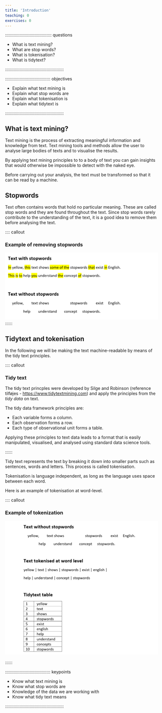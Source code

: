 ```yaml
---
title: 'Introduction'
teaching: 0
exercises: 0
---
```


:::::::::::::::::::::::::::::::::::::: questions

- What is text mining?
- What are stop words?
- What is tokenisation?
- What is tidytext?


::::::::::::::::::::::::::::::::::::::::::::::::

::::::::::::::::::::::::::::::::::::: objectives

- Explain what text mining is
- Explain what stop words are
- Explain what tokenisation is
- Explain what tidytext is

::::::::::::::::::::::::::::::::::::::::::::::::

## What is text mining?
Text mining is the process of extracting meaningful information and knowledge from text. Text mining tools and methods allow the user to analyse large bodies of texts and to visualise the results.

By applying text mining principles to to a body of text you can gain insights that would otherwise be impossible to detect with the naked eye.

Before carrying out your analysis, the text must be transformed so that it can be read by a machine.

## Stopwords
Text often contains words that hold no particular meaning. These are called stop words and they are found throughout the text. Since stop words rarely contribute to the understanding of the text, it is a good idea to remove them before analysing the text.

:::: callout

### Example of removing stopwords

![](./fig/Stopwords.png)
::::::

## Tidytext and tokenisation

In the following we will be making the text machine-readable by means of the tidy text principles. 

:::: callout

### Tidy text

The tidy text princples were developed by Silge and Robinson (reference tilføjes - https://www.tidytextmining.com) and apply the principles from the _tidy data_ on text.

The tidy data framework principles are:

* Each variable forms a column.
* Each observation forms a row.
* Each type of observational unit forms a table.

Applying these principles to text data leads to a format that is easily manipulated, visualised, and analysed using standard data science tools.

::::::

Tidy text represents the text by breaking it down into smaller parts such as sentences, words and letters. This process is called tokenisation.

Tokenisation is language independent, as long as the language uses space between each word.

Here is an example of tokenisation at word-level.

:::: callout

### Example of tokenization

![](./fig/Tokenization.png)

::::::




::::::::::::::::::::::::::::::::::::: keypoints 

- Know what text mining is
- Know what stop words are
- Knowledge of the data we are working with
- Know what tidy text means

::::::::::::::::::::::::::::::::::::::::::::::::
